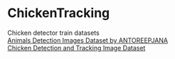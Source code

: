 # ChickenTracking

Chicken detector train datasets</br>
[Animals Detection Images Dataset by ANTOREEPJANA](https://www.kaggle.com/datasets/antoreepjana/animals-detection-images-dataset)</br>
[Chicken Detection and Tracking Image Dataset](https://universe.roboflow.com/chickens/chicken-detection-and-tracking/dataset/12)</br>
